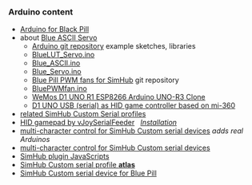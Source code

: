 ---
---
### Arduino content
- [Arduino for Black Pill](black.md)
- about [Blue ASCII Servo](https://github.com/blekenbleu/Arduino-Blue-Pill/tree/main/Blue_ASCII_Servo)
	- [Arduino git repository](https://github.com/blekenbleu/Arduino-Blue-Pill/) example sketches, libraries
	- [BlueLUT_Servo.ino](https://github.com/blekenbleu/Arduino-Blue-Pill/tree/main/BlueLUT_Servo)
	- [Blue_ASCII.ino](https://github.com/blekenbleu/Arduino-Blue-Pill/tree/main/Blue_ASCII)
	- [Blue_Servo.ino](https://github.com/blekenbleu/Arduino-Blue-Pill/tree/main/Blue_Servo)
	- [Blue Pill PWM fans for SimHub](https://github.com/blekenbleu/Arduino-Blue-Pill/tree/main/SimHubPWMfans) git repository
	- [BluePWMfan.ino](https://github.com/blekenbleu/Arduino-Blue-Pill/tree/main/BluePWMfan)
	- [WeMos D1 UNO R1 ESP8266 Arduino UNO-R3 Clone](ESPDuino.md)
	- [D1 UNO USB (serial) as HID game controller based on mi-360](mi360.md)
- [related SimHub Custom Serial profiles](https://github.com/blekenbleu/SimHub-Profiles)
- [HID gamepad by vJoySerialFeeder](VJoySerialFeeder.md)
 &nbsp; [*Installation*](vJoySFinstall.md)
- [multi-character control for SimHub Custom serial devices](https://github.com/blekenbleu/Arduino-Blue-Pill/tree/main/blek2char) *adds real Arduinos*
- [multi-character control for SimHub Custom serial devices](https://github.com/blekenbleu/Arduino-Blue-Pill/tree/main/Blue2charServo)
- [SimHub plugin JavaScripts](messages)
- [SimHub Custom serial profile **atlas**](shsds.htm)
- [SimHub Custom serial device for Blue Pill](SimHubCustomSerial.md)
